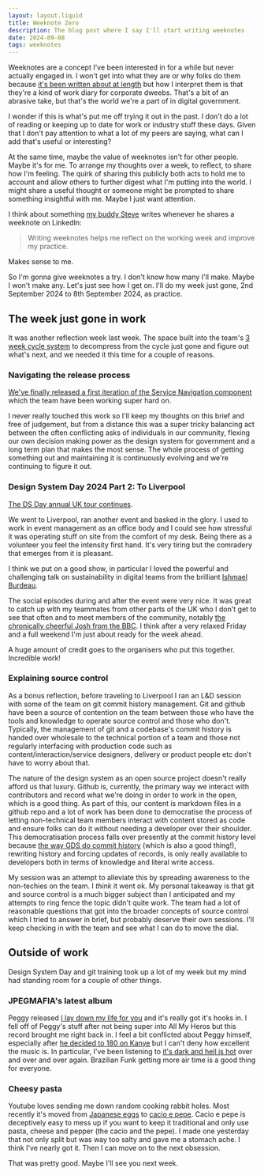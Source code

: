 ```yaml
---
layout: layout.liquid
title: Weeknote Zero
description: The blog post where I say I'll start writing weeknotes
date: 2024-09-08
tags: weeknotes
---
```


Weeknotes are a concept I've been interested in for a while but never actually engaged in. I won't get into what they are or why folks do them because [it's been written about at length](https://www.doingweeknotes.com/) but how I interpret them is that they're a kind of work diary for corporate dweebs. That's a bit of an abrasive take, but that's the world we're a part of in digital government.

I wonder if this is what's put me off trying it out in the past. I don't do a lot of reading or keeping up to date for work or industry stuff these days. Given that I don't pay attention to what a lot of my peers are saying, what can I add that's useful or interesting?

At the same time, maybe the value of weeknotes isn't for other people. Maybe it's for me. To arrange my thoughts over a week, to reflect, to share how I'm feeling. The quirk of sharing this publicly both acts to hold me to account and allow others to further digest what I'm putting into the world. I might share a useful thought or someone might be prompted to share something insightful with me. Maybe I just want attention.

I think about something [my buddy Steve](https://visitmy.website/) writes whenever he shares a weeknote on LinkedIn:

>Writing weeknotes helps me reflect on the working week and improve my practice. 

Makes sense to me.

So I'm gonna give weeknotes a try. I don't know how many I'll make. Maybe I won't make any. Let's just see how I get on. I'll do my week just gone, 2nd September 2024 to 8th September 2024, as practice.

## The week just gone in work

It was another reflection week last week. The space built into the team's [3 week cycle system](https://medium.com/@kellyleeGDS/tired-of-fortnightly-sprints-were-trying-something-different-add529ac7d8b) to decompress from the cycle just gone and figure out what's next, and we needed it this time for a couple of reasons.

### Navigating the release process

[We've finally released a first iteration of the Service Navigation component](https://github.com/alphagov/govuk-frontend/releases/tag/v5.6.0) which the team have been working super hard on.

I never really touched this work so I'll keep my thoughts on this brief and free of judgement, but from a distance this was a super tricky balancing act between the often conflicting asks of individuals in our community, flexing our own decision making power as the design system for government and a long term plan that makes the most sense. The whole process of getting something out and maintaining it is continuously evolving and we're continuing to figure it out.

### Design System Day 2024 Part 2: To Liverpool

[The DS Day annual UK tour continues](https://design-system.service.gov.uk/community/design-system-day-2024/).

We went to Liverpool, ran another event and basked in the glory. I used to work in event management as an office body and I could see how stressful it was operating stuff on site from the comfort of my desk. Being there as a volunteer you feel the intensity first hand. It's very tiring but the comradery that emerges from it is pleasant.

I think we put on a good show, in particular I loved the powerful and challenging talk on sustainability in digital teams from the brilliant [Ishmael Burdeau](https://www.linkedin.com/in/ishmael-burdeau/). 

The social episodes during and after the event were very nice. It was great to catch up with my teammates from other parts of the UK who I don't get to see that often and to meet members of the community, notably [the chronically cheerful Josh from the BBC](https://www.joshtumath.uk/). I think after a very relaxed Friday and a full weekend I'm just about ready for the week ahead.

A huge amount of credit goes to the organisers who put this together. Incredible work!

### Explaining source control

As a bonus reflection, before traveling to Liverpool I ran an L&D session with some of the team on git commit history management. Git and github have been a source of contention on the team between those who have the tools and knowledge to operate source control and those who don't. Typically, the management of git and a codebase's commit history is handed over wholesale to the technical portion of a team and those not regularly interfacing with production code such as content/interaction/service designers, delivery or product people etc don't have to worry about that.

The nature of the design system as an open source project doesn't really afford us that luxury. Github is, currently, the primary way we interact with contributors and record what we're doing in order to work in the open, which is a good thing. As part of this, our content is markdown files in a github repo and a lot of work has been done to democratise the process of letting non-technical team members interact with content stored as code and ensure folks can do it without needing a developer over their shoulder. This democratisation process falls over presently at the commit history level because [the way GDS do commit history](https://gds-way.digital.cabinet-office.gov.uk/standards/source-code/working-with-git.html) (which is also a good thing!), rewriting history and forcing updates of records, is only really available to developers both in terms of knowledge and literal write access.

My session was an attempt to alleviate this by spreading awareness to the non-techies on the team. I _think_ it went ok. My personal takeaway is that git and source control is a much bigger subject than I anticipated and my attempts to ring fence the topic didn't quite work. The team had a lot of reasonable questions that got into the broader concepts of source control which I tried to answer in brief, but probably deserve their own sessions. I'll keep checking in with the team and see what I can do to move the dial.

## Outside of work

Design System Day and git training took up a lot of my week but my mind had standing room for a couple of other things.

### JPEGMAFIA's latest album

Peggy released [I lay down my life for you](https://www.youtube.com/watch?v=zA2v9AtvUHI) and it's really got it's hooks in. I fell off of Peggy's stuff after not being super into All My Heros but this record brought me right back in. I feel a bit conflicted about Peggy himself, especially after [he decided to 180 on Kanye](https://www.hotnewhiphop.com/754682-jpegmafia-kanye-west-vultures-photo-hip-hop-news) but I can't deny how excellent the music is. In particular, I've been listening to [it's dark and hell is hot](https://www.youtube.com/watch?v=lve59C5LMLc) over and over and over again. Brazilian Funk getting more air time is a good thing for everyone.

### Cheesy pasta

Youtube loves sending me down random cooking rabbit holes. Most recently it's moved from [Japanese eggs](https://clevertrekker.com/kichi-kichi-omurice-kyoto-japan/) to [cacio e pepe](https://anitalianinmykitchen.com/authentic-cacio-e-pepe/#recipe). Cacio e pepe is deceptively easy to mess up if you want to keep it traditional and only use pasta, cheese and pepper (the cacio and the pepe). I made one yesterday that not only split but was way too salty and gave me a stomach ache. I think I've nearly got it. Then I can move on to the next obsession.

That was pretty good. Maybe I'll see you next week.
